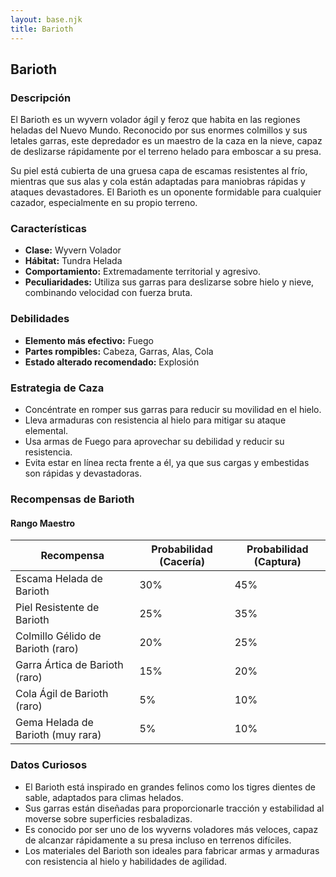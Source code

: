 ```yaml
---
layout: base.njk
title: Barioth
---
```

## Barioth

### Descripción
El Barioth es un wyvern volador ágil y feroz que habita en las regiones heladas del Nuevo Mundo. Reconocido por sus enormes colmillos y sus letales garras, este depredador es un maestro de la caza en la nieve, capaz de deslizarse rápidamente por el terreno helado para emboscar a su presa.

Su piel está cubierta de una gruesa capa de escamas resistentes al frío, mientras que sus alas y cola están adaptadas para maniobras rápidas y ataques devastadores. El Barioth es un oponente formidable para cualquier cazador, especialmente en su propio terreno.

### Características
- **Clase:** Wyvern Volador
- **Hábitat:** Tundra Helada
- **Comportamiento:** Extremadamente territorial y agresivo.
- **Peculiaridades:** Utiliza sus garras para deslizarse sobre hielo y nieve, combinando velocidad con fuerza bruta.

### Debilidades
- **Elemento más efectivo:** Fuego
- **Partes rompibles:** Cabeza, Garras, Alas, Cola
- **Estado alterado recomendado:** Explosión

### Estrategia de Caza
- Concéntrate en romper sus garras para reducir su movilidad en el hielo.
- Lleva armaduras con resistencia al hielo para mitigar su ataque elemental.
- Usa armas de Fuego para aprovechar su debilidad y reducir su resistencia.
- Evita estar en línea recta frente a él, ya que sus cargas y embestidas son rápidas y devastadoras.

### Recompensas de Barioth

#### Rango Maestro
| Recompensa                             | Probabilidad (Cacería) | Probabilidad (Captura) |
|----------------------------------------|------------------------|------------------------|
| Escama Helada de Barioth               | 30%                    | 45%                    |
| Piel Resistente de Barioth             | 25%                    | 35%                    |
| Colmillo Gélido de Barioth (raro)      | 20%                    | 25%                    |
| Garra Ártica de Barioth (raro)         | 15%                    | 20%                    |
| Cola Ágil de Barioth (raro)            | 5%                     | 10%                    |
| Gema Helada de Barioth (muy rara)      | 5%                     | 10%                    |

### Datos Curiosos
- El Barioth está inspirado en grandes felinos como los tigres dientes de sable, adaptados para climas helados.
- Sus garras están diseñadas para proporcionarle tracción y estabilidad al moverse sobre superficies resbaladizas.
- Es conocido por ser uno de los wyverns voladores más veloces, capaz de alcanzar rápidamente a su presa incluso en terrenos difíciles.
- Los materiales del Barioth son ideales para fabricar armas y armaduras con resistencia al hielo y habilidades de agilidad.